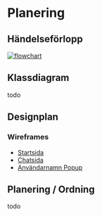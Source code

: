 # Planering
## Händelseförlopp
<a href="https://github.com/linusromlandSkola/LiveMessengerV2/blob/master/planingFiles/flowchart.png" title="Flowchart"><img src="https://raw.githubusercontent.com/linusromlandSkola/LiveMessengerV2/master/planingFiles/flowchart.png" alt="flowchart" /></a>

## Klassdiagram
todo

## Designplan
### Wireframes
- [Startsida](https://wireframe.cc/sFulMJ)
- [Chatsida](https://wireframe.cc/xTwg1A)
- [Användarnamn Popup](https://wireframe.cc/WiH3qk)

## Planering / Ordning
todo
